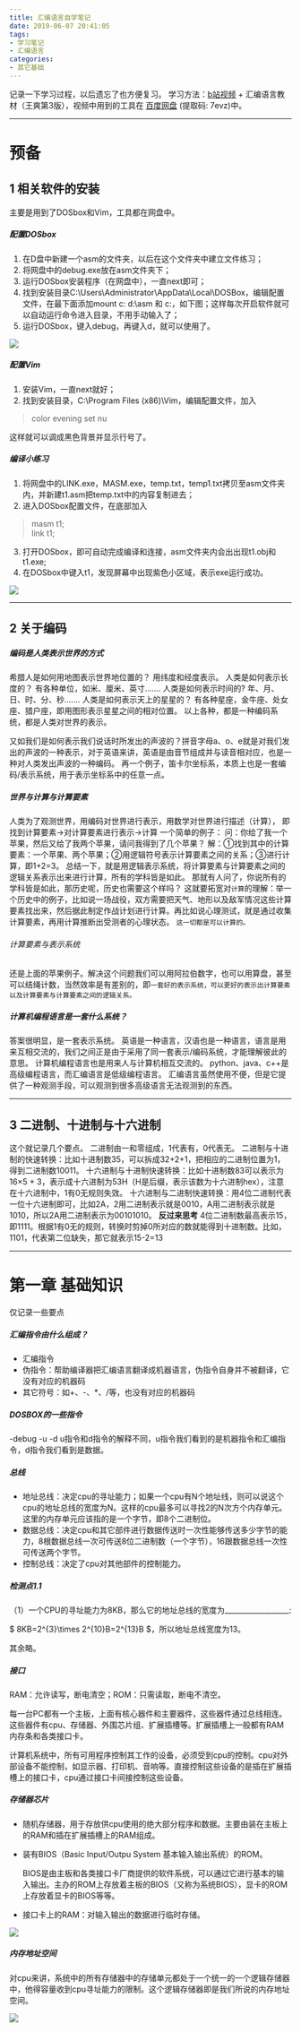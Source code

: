 ```yaml
---
title: 汇编语言自学笔记
date: 2019-06-07 20:41:05
tags:
- 学习笔记
- 汇编语言
categories:
- 其它基础
---
```


记录一下学习过程，以后遗忘了也方便复习。
学习方法：[b站视频](https://www.bilibili.com/video/av34455803) + 汇编语言教材（王爽第3版），视频中用到的工具在 [百度网盘](https://pan.baidu.com/s/1EfNaQOxSYfYg8V5KZFQahw) (提取码: 7evz)中。

---
# 预备

## 1  相关软件的安装


主要是用到了DOSbox和Vim，工具都在网盘中。
##### 配置DOSbox

1. 在D盘中新建一个asm的文件夹，以后在这个文件夹中建立文件练习；
2. 将网盘中的debug.exe放在asm文件夹下；
3. 运行DOSbox安装程序（在网盘中），一直next即可；
4. 找到安装目录C:\Users\Administrator\AppData\Local\DOSBox，编辑配置文件，在最下面添加mount c: d:\asm  和 c:，如下图；这样每次开启软件就可以自动运行命令进入目录，不用手动输入了； 
5. 运行DOSbox，键入debug，再键入d，就可以使用了。



![](/img/17108100-3fe1d1dfc3e6561d.png)



##### 配置Vim

1. 安装Vim，一直next就好；
2. 找到安装目录，C:\Program Files (x86)\Vim，编辑配置文件，加入
> color evening
> set nu

这样就可以调成黑色背景并显示行号了。
##### 编译小练习

1. 将网盘中的LINK.exe，MASM.exe，temp.txt，temp1.txt拷贝至asm文件夹内，并新建t1.asm把temp.txt中的内容复制进去；
2. 进入DOSbox配置文件，在底部加入
> masm t1;				
> link t1;

3. 打开DOSbox，即可自动完成编译和连接，asm文件夹内会出出现t1.obj和t1.exe;
4. 在DOSbox中键入t1，发现屏幕中出现紫色小区域，表示exe运行成功。

![](/img/17108100-cda2990655ee2626.png)

---

## 2 关于编码

##### 编码是人类表示世界的方式
希腊人是如何用地图表示世界地位置的？
用纬度和经度表示。
人类是如何表示长度的？
有各种单位，如米、厘米、英寸.......
人类是如何表示时间的?
年、月、日、时、分、秒.......
人类是如何表示天上的星星的？
有各种星座，金牛座、处女座、猎户座，即用图形表示星星之间的相对位置。
以上各种，都是一种编码系统，都是人类对世界的表示。

又如我们是如何表示我们说话时所发出的声波的？拼音字母a、o、e就是对我们发出的声波的一种表示，对于英语来讲，英语是由音节组成并与读音相对应，也是一种对人类发出声波的一种编码。
再一个例子，笛卡尔坐标系，本质上也是一套编码/表示系统，用于表示坐标系中的任意一点。
##### 世界与计算与计算要素
人类为了观测世界，用编码对世界进行表示，用数学对世界进行描述（计算），
即 找到计算要素→对计算要素进行表示→计算
一个简单的例子：
问：你给了我一个苹果，然后又给了我两个苹果，请问我得到了几个苹果？
解：①找到其中的计算要素：一个苹果、两个苹果；②用逻辑符号表示计算要素之间的关系；③进行计算，即1+2=3。
总结一下，就是用逻辑表示系统，将计算要素与计算要素之间的逻辑关系表示出来进行计算，所有的学科皆是如此。
那就有人问了，你说所有的学科皆是如此，那历史呢，历史也需要这个样吗？
这就要拓宽对``计算``的理解：举一个历史中的例子，比如说一场战役，双方需要把天气、地形以及敌军情况这些计算要素找出来，然后据此制定作战计划进行计算。再比如说心理测试，就是通过收集计算要素，再用计算推断出受测者的心理状态。
``这一切都是可以计算的。``
###### 计算要素与表示系统
还是上面的苹果例子。解决这个问题我们可以用阿拉伯数字，也可以用算盘，甚至可以结绳计数，当然效率是有差别的，即``一套好的表示系统，可以更好的表示出计算要素以及计算要素与计算要素之间的逻辑关系。``
##### 计算机编程语言是一套什么系统？
答案很明显，是一套表示系统。
英语是一种语言，汉语也是一种语言，语言是用来互相交流的，我们之间正是由于采用了同一套表示/编码系统，才能理解彼此的意思。
计算机编程语言也是用来人与计算机相互交流的。
python、java、c++是高级编程语言，而汇编语言是低级编程语言。
汇编语言虽然使用不便，但是它提供了一种观测手段，可以观测到很多高级语言无法观测到的东西。

---

## 3 二进制、十进制与十六进制
这个就记录几个要点。
二进制由一和零组成，1代表有，0代表无。
二进制与十进制的快速转换：比如十进制数35，可以拆成32+2+1，把相应的二进制位置为1，得到二进制数10011。
十六进制与十进制快速转换：比如十进制数83可以表示为16×5 + 3，表示成十六进制为53H（H是后缀，表示该数为十六进制hex），注意在十六进制中，1有0无规则失效。
十六进制与二进制快速转换：用4位二进制代表一位十六进制即可，比如2A，2用二进制表示就是0010，A用二进制表示就是1010，所以2A用二进制表示为00101010。
**反过来思考**
4位二进制数最高表示15，即1111。根据1有0无的规则，转换时剪掉0所对应的数就能得到十进制数。比如，1101，代表第二位缺失，那它就表示15-2=13

---

# 第一章 基础知识

仅记录一些要点
##### 汇编指令由什么组成？
- 汇编指令
- 伪指令：帮助编译器把汇编语言翻译成机器语言，伪指令自身并不被翻译，它没有对应的机器码
- 其它符号：如+、-、*、/等，也没有对应的机器码

##### DOSBOX的一些指令
-debug -u -d
u指令和d指令的解释不同，u指令我们看到的是机器指令和汇编指令，d指令我们看到是数据。

#####  总线
- 地址总线：决定cpu的寻址能力；如果一个cpu有N个地址线，则可以说这个cpu的地址总线的宽度为N。这样的cpu最多可以寻找2的N次方个内存单元。这里的内存单元应该指的是一个字节，即8个二进制位。
- 数据总线：决定cpu和其它部件进行数据传送时一次性能够传送多少字节的能力，8根数据总线一次可传送8位二进制数（一个字节），16跟数据总线一次性可传送两个字节。
- 控制总线：决定了cpu对其他部件的控制能力。

##### 检测点1.1
（1）一个CPU的寻址能力为8KB，那么它的地址总线的宽度为__________________:

$ 8KB=2^{3}\times 2^{10}B=2^{13}B $，所以地址总线宽度为13。

其余略。

##### 接口

RAM：允许读写，断电清空；ROM：只需读取，断电不清空。

每一台PC都有一个主板，上面有核心器件和主要器件，这些器件通过总线相连。这些器件有cpu、存储器、外围芯片组、扩展插槽等。扩展插槽上一般都有RAM内存条和各类接口卡。

计算机系统中，所有可用程序控制其工作的设备，必须受到cpu的控制。cpu对外部设备不能控制，如显示器、打印机、音响等。直接控制这些设备的是插在扩展插槽上的接口卡，cpu通过接口卡间接控制这些设备。

##### 存储器芯片

- 随机存储器，用于存放供cpu使用的绝大部分程序和数据。主要由装在主板上的RAM和插在扩展插槽上的RAM组成。

- 装有BIOS（Basic Input/Outpu System 基本输入输出系统）的ROM。

  BIOS是由主板和各类接口卡厂商提供的软件系统，可以通过它进行基本的输入输出。主办的ROM上存放着主板的BIOS（又称为系统BIOS），显卡的ROM上存放着显卡的BIOS等等。

- 接口卡上的RAM：对输入输出的数据进行临时存储。

![](/img/微信截图_20190625154442.png)



##### 内存地址空间

对cpu来讲，系统中的所有存储器中的存储单元都处于一个统一的一个逻辑存储器中，他得容量收到cpu寻址能力的限制。这个逻辑存储器即是我们所说的内存地址空间。

![](/img/微信截图_20190625154839.png)

